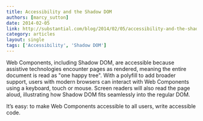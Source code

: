 ```yaml
---
title: Accessibility and the Shadow DOM
authors: [marcy_sutton]
date: 2014-02-05
link: http://substantial.com/blog/2014/02/05/accessibility-and-the-shadow-dom/
category: articles
layout: single
tags: ['Accessibility', 'Shadow DOM']
---
```


Web Components, including Shadow DOM, are accessible because assistive technologies encounter pages as rendered, meaning the entire document is read as "one happy tree". With a polyfill to add broader support, users with modern browsers can interact with Web Components using a keyboard, touch or mouse. Screen readers will also read the page aloud, illustrating how Shadow DOM fits seamlessly into the regular DOM.

It’s easy: to make Web Components accessible to all users, write accessible code.
